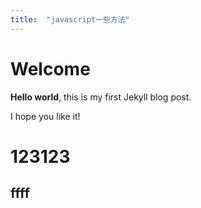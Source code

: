 ```yaml
---
title:  "javascript一些方法"
---
```

# Welcome

**Hello world**, this is my first Jekyll blog post.

I hope you like it!

# 123123
## ffff